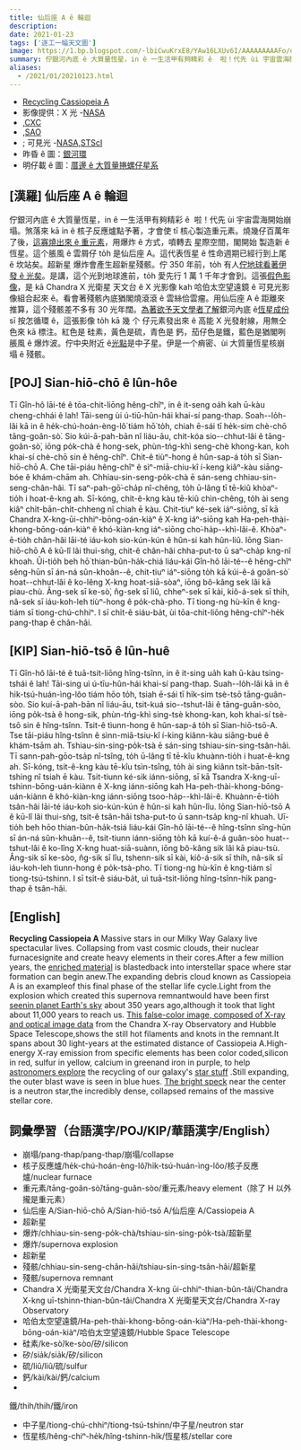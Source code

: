```yaml
---
title: 仙后座 A ê 輪迴
description:
date: 2021-01-23
tags: ['逐工一幅天文圖']
image: https://1.bp.blogspot.com/-lbiCwuKrxE8/YAw16LXUv6I/AAAAAAAAAFo/q1J7UOh0xbc4JwAh1HQtZbS5v2AVTMWHwCLcBGAsYHQ/s1024/Chandrafirstlight_0_1024.jpeg
summary: 佇銀河內底 ê 大質量恆星，in ê 一生活甲有夠精彩 ê  啦！代先 ùi 宇宙雲海開始崩塌。
aliases:
  - /2021/01/20210123.html
---
```


- [Recycling Cassiopeia A](https://apod.nasa.gov/apod/ap210123.html)
- 影像提供：X 光 -[NASA](https://www.nasa.gov/)
- ,[CXC](http://chandra.harvard.edu/)
- ,[SAO](http://chandra.harvard.edu/)
- ; 可見光 -[NASA,STScI](http://www.stsci.edu/)
- 昨昏 ê 圖：[銀河環](https://apod-taigi.blogspot.com/2021/01/20210122.html)
- 明仔載 ê 圖：[厝邊 ê 大質量捲螺仔星系](https://apod-taigi.blogspot.com/2021/01/20210124.html)

## [漢羅] 仙后座 A ê 輪迴

佇銀河內底 ê 大質量恆星，in ê 一生活甲有夠精彩 ê  啦！代先 ùi 宇宙雲海開始崩塌。煞落來 kā in ê 核子反應爐點予著，才會使 tī 核心製造重元素。燒幾仔百萬年了後，[這寡燒出來 ê 重元素](https://apod.nasa.gov/apod/ap190801.html)，用爆炸 ê 方式，噴轉去 星際空間，閣開始 製造新 ê 恆星。這个脹風 ê 雲屑仔 to̍h 是仙后座 A。這代表恆星 ê 性命週期已經行到上尾 ê 坎站矣。超新星 爆炸會產生超新星殘骸。佇 350 年前，to̍h 有人[佇地球看著伊發 ê 光矣](http://spider.seds.org/spider/Vars/casA.html)。是講，這个光到地球進前，to̍h 愛先行 1 萬 1 千年才會到。這張[假色影像](https://www.nasa.gov/mission_pages/chandra/images/the-latest-look-at-first-light-from-chandra.html)，是 kā Chandra X 光衛星 天文台 ê X 光影像 kah 哈伯太空望遠鏡 ê 可見光影像組合起來 ê。看會著殘骸內底猶閣燒滾滾 ê 雲絲佮雲瘤。用仙后座 A ê 距離來推算，這个殘骸差不多有 30 光年闊。[為著欲予天文學者了解](https://arxiv.org/abs/1111.7316)銀河內底 ê[恆星成份](https://apod.nasa.gov/apod/ap171119.html)sī 按怎循環 ê，這張影像 to̍h kā 幾 个 仔元素發出來 ê 高能 X 光發射線，用無仝色來 kā 標注。紅色是 硅素，黃色是硫，青色是 鈣，茄仔色是鐵，藍色是猶閣咧脹風 ê 爆炸波。佇中央附近 ê[光點](https://apod.nasa.gov/apod/ap170501.html)是中子星。伊是一个痟密、ùi 大質量恆星核崩塌 ê 殘骸。

## [POJ] Sian-hiō-chō ê lûn-hôe

Tī Gîn-hô lāi-té ê tōa-chit-liōng hêng-chîⁿ, in ê it-seng oa̍h kah ū-kàu cheng-chhái ê lah! Tāi-seng ùi ú-tiū-hûn-hái khai-sí pang-thap. Soah--lo̍h-lâi kā in ê he̍k-chú-hoán-èng-lô͘ tiám hō͘ to̍h, chiah ē-sái tī he̍k-sim chè-chō tāng-goân-sò͘. Sio kúi-ā-pah-bān nî liáu-āu, chit-kóa sio--chhut-lâi ê tāng-goân-sò͘, iōng po̍k-chà ê hong-sek, phùn-tńg-khì seng-chè khong-kan, koh khai-sí chè-chō sin ê hêng-chîⁿ. Chit-ê tiùⁿ-hong ê hûn-sap-á to̍h sī Sian-hiō-chō A. Che tāi-piáu hêng-chîⁿ ê sìⁿ-miā-chiu-kî í-keng kiâⁿ-kàu siāng-bóe ê khám-chām ah. Chhiau-sin-seng-po̍k-chà ē sán-seng chhiau-sin-seng-chân-hâi. Tī saⁿ-pah-gō͘-cha̍p nî-chêng, to̍h ū-lâng tī tē-kiû khòaⁿ-tio̍h i hoat-ê-kng ah. Sī-kóng, chit-ê-kng kàu tē-kiû chìn-chêng, to̍h ài seng kiâⁿ chi̍t-bān-chi̍t-chheng nî chiah ē kàu. Chit-tiuⁿ ké-sek iáⁿ-siōng, sī kā Chandra X-kng-ūi-chhiⁿ-bōng-oán-kiàⁿ ê X-kng iáⁿ-siōng kah Ha-peh-thài-khong-bōng-oán-kiàⁿ ê khó-kiàn-kng iáⁿ-siōng cho͘-ha̍p--khì-lâi-ê. Khòaⁿ-ē-tio̍h chân-hâi lāi-té iáu-koh sio-kún-kún ê hûn-si kah hûn-liû. Iōng Sian-hiō-chō A ê kū-lî lâi thui-sǹg, chit-ê chân-hâi chha-put-to ū saⁿ-cha̍p kng-nî khoah. Ūi-tio̍h beh hō͘ thian-bûn-ha̍k-chiá liáu-kái Gîn-hô lāi-té--ê hêng-chîⁿ sêng-hūn sī án-ná sûn-khoân--ê, chit-tiuⁿ iáⁿ-siōng to̍h kā kúi-ê-á goân-sò͘ hoat--chhut-lâi ê ko-lêng X-kng hoat-siā-sòaⁿ, iōng bô-kâng sek lâi kā piau-chù. Âng-sek sī ke-sò͘, n̂g-sek sī liû, chheⁿ-sek sī kài, kiô-á-sek sī thih, nâ-sek sī iáu-koh-leh tiùⁿ-hong ê po̍k-chà-pho. Tī tiong-ng hù-kīn ê kng-tiám sī tiong-chú-chhiⁿ. I sī chi̍t-ê siáu-ba̍t, ùi tōa-chit-liōng hêng-chîⁿ-he̍k pang-thap ê chân-hâi.

## [KIP] Sian-hiō-tsō ê lûn-huê

Tī Gîn-hô lāi-té ê tuā-tsit-liōng hîng-tsînn, in ê it-sing ua̍h kah ū-kàu tsing-tshái ê lah! Tāi-sing uì ú-tīu-hûn-hái khai-sí pang-thap. Suah--lo̍h-lâi kā in ê hi̍k-tsú-huán-ìng-lôo tiám hōo to̍h, tsiah ē-sái tī hi̍k-sim tsè-tsō tāng-guân-sòo. Sio kuí-ā-pah-bān nî liáu-āu, tsit-kuá sio--tshut-lâi ê tāng-guân-sòo, iōng po̍k-tsà ê hong-sik, phùn-tńg-khì sing-tsè khong-kan, koh khai-sí tsè-tsō sin ê hîng-tsînn. Tsit-ê tìunn-hong ê hûn-sap-á to̍h sī Sian-hiō-tsō-A. Tse tāi-piáu hîng-tsînn ê sìnn-miā-tsiu-kî í-king kiânn-kàu siāng-bué ê khám-tsām ah. Tshiau-sin-sing-po̍k-tsà ē sán-sing tshiau-sin-sing-tsân-hâi. Tī sann-pah-gōo-tsa̍p nî-tsîng, to̍h ū-lâng tī tē-kîu khuànn-tio̍h i huat-ê-kng ah. Sī-kóng, tsit-ê-kng kàu tē-kîu tsìn-tsîng, to̍h ài sing kiânn tsi̍t-bān-tsi̍t-tshing nî tsiah ē kàu. Tsit-tiunn ké-sik iánn-siōng, sī kā Tsandra X-kng-uī-tshinn-bōng-uán-kiànn ê X-kng iánn-siōng kah Ha-peh-thài-khong-bōng-uán-kiànn ê khó-kiàn-kng iánn-siōng tsoo-ha̍p--khì-lâi-ê. Khuànn-ē-tio̍h tsân-hâi lāi-té iáu-koh sio-kún-kún ê hûn-si kah hûn-lîu. Iōng Sian-hiō-tsō A ê kū-lî lâi thui-sǹg, tsit-ê tsân-hâi tsha-put-to ū sann-tsa̍p kng-nî khuah. Uī-tio̍h beh hōo thian-bûn-ha̍k-tsiá liáu-kái Gîn-hô lāi-té--ê hîng-tsînn sîng-hūn sī án-ná sûn-khuân--ê, tsit-tiunn iánn-siōng to̍h kā kuí-ê-á guân-sòo huat--tshut-lâi ê ko-lîng X-kng huat-siā-suànn, iōng bô-kâng sik lâi kā piau-tsù. Âng-sik sī ke-sòo, n̂g-sik sī lîu, tshenn-sik sī kài, kiô-á-sik sī thih, nâ-sik sī iáu-koh-leh tìunn-hong ê po̍k-tsà-pho. Tī tiong-ng hù-kīn ê kng-tiám sī tiong-tsú-tshinn. I sī tsi̍t-ê siáu-ba̍t, uì tuā-tsit-liōng hîng-tsînn-hi̍k pang-thap ê tsân-hâi.

## [English] 

**Recycling Cassiopeia A** Massive stars in our Milky Way Galaxy live spectacular lives. Collapsing from vast cosmic clouds, their nuclear furnacesignite and create heavy elements in their cores.After a few million years, the [enriched material](https://apod.nasa.gov/apod/ap190801.html) is blastedback into interstellar space where star formation can begin anew.The expanding debris cloud known as Cassiopeia A is an exampleof this final phase of the stellar life cycle.Light from the explosion which created this supernova remnantwould have been first [seenin planet Earth's sky](http://spider.seds.org/spider/Vars/casA.html) about 350 years ago,although it took that light about 11,000 years to reach us. [This false-color image, composed of X-ray and optical image data](https://www.nasa.gov/mission_pages/chandra/images/the-latest-look-at-first-light-from-chandra.html) from the Chandra X-ray Observatory and Hubble Space Telescope,shows the still hot filaments and knots in the remnant.It spans about 30 light-years at the estimated distance of Cassiopeia A.High-energy X-ray emission from specific elements has been color coded,silicon in red, sulfur in yellow, calcium in greenand iron in purple, to help [astronomers explore](https://arxiv.org/abs/1111.7316) the recycling of our galaxy's [star stuff](https://apod.nasa.gov/apod/ap171119.html) .Still expanding, the outer blast wave is seen in blue hues. [The bright speck](https://apod.nasa.gov/apod/ap170501.html) near the center is a neutron star,the incredibly dense, collapsed remains of the massive stellar core.

## 詞彙學習（台語漢字/POJ/KIP/華語漢字/English）

- 崩塌/pang-thap/pang-thap/崩塌/collapse
- 核子反應爐/he̍k-chú-hoán-èng-lô͘/hi̍k-tsú-huán-ìng-lôo/核子反應爐/nuclear furnace
- 重元素/tāng-goân-sò͘/tāng-guân-sòo/重元素/heavy element（除了 H 以外攏是重元素）
- 仙后座 A/Sian-hiō-chō A/Sian-hiō-tsō A/仙后座 A/Cassiopeia A
- 超新星
- 爆炸/chhiau-sin-seng-po̍k-chà/tshiau-sin-sing-po̍k-tsà/超新星
- 爆炸/supernova explosion
- 超新星
- 殘骸/chhiau-sin-seng-chân-hâi/tshiau-sin-sing-tsân-hâi/超新星
- 殘骸/supernova remnant
- Chandra X 光衛星天文台/Chandra X-kng ūi-chhiⁿ-thian-bûn-tâi/Chandra X-kng uī-tshinn-thian-bûn-tâi/Chandra X 光衛星天文台/Chandra X-ray Observatory
- 哈伯太空望遠鏡/Ha-peh-thài-khong-bōng-oán-kiàⁿ/Ha-peh-thài-khong-bōng-oán-kiàⁿ/哈伯太空望遠鏡/Hubble Space Telescope
- 硅素/ke-sò͘/ke-sòo/矽/silicon
- 矽/sia̍k/sia̍k/矽/silicon
- 硫/liû/liû/硫/sulfur
- 鈣/kài/kài/鈣/calcium
-
 鐵/thih/thih/鐵/iron
- 中子星/tiong-chú-chhiⁿ/tiong-tsú-tshinn/中子星/neutron star
- 恆星核/hêng-chiⁿ-he̍k/hîng-tshinn-hi̍k/恆星核/stellar core
